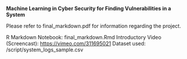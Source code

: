 **Machine Learning in Cyber Security for Finding Vulnerabilities in a System**

Please refer to final_markdown.pdf for information regarding the project.

R Markdown Notebook: final_markdown.Rmd
Introductory Video (Screencast): https://vimeo.com/311695021
Dataset used: /script/system_logs_sample.csv

